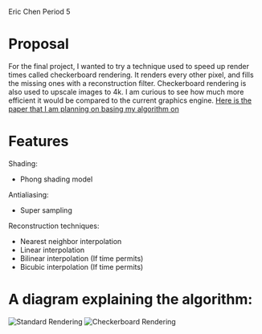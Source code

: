 Eric Chen
Period 5

# Proposal 
For the final project, I wanted to try a technique used to speed up render times called checkerboard rendering. It renders every other pixel, and fills the missing ones with a reconstruction filter. 
Checkerboard rendering is also used to upscale images to 4k. I am curious to see how much more efficient it would be compared to the current graphics engine. 
[Here is the paper that I am planning on basing my algorithm on](https://pdfs.semanticscholar.org/56b3/fd1f33aeaf901ca4686b7860b2d0b7e554a6.pdf?_ga=2.150886710.1298991178.1590542660-1340839336.1589332552)

# Features

Shading:
- Phong shading model

Antialiasing:
- Super sampling    

Reconstruction techniques:
- Nearest neighbor interpolation
- Linear interpolation 
- Bilinear interpolation (If time permits) 
- Bicubic interpolation (If time permits)


# A diagram explaining the algorithm:
![Standard Rendering](https://abload.de/img/standard22hju1.png)
![Checkerboard Rendering](https://abload.de/img/checkerboard228joo.png)